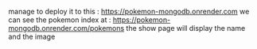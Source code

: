 manage to deploy it to this : https://pokemon-mongodb.onrender.com
we can see the pokemon index at : https://pokemon-mongodb.onrender.com/pokemons
the show page will display the name and the image

